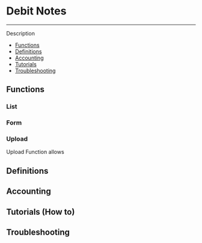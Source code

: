 # Debit Notes
---

Description

- [Functions](#section-1)
- [Definitions](#section-2)
- [Accounting](#section-3)
- [Tutorials](#section-4)
- [Troubleshooting](#section-5)

<a name="section-1"></a>
## Functions

### List

### Form

### Upload
Upload Function allows

<a name="section-2"></a>
## Definitions

<a name="section-3"></a>
## Accounting

<a name="section-4"></a>
## Tutorials (How to)

<a name="section-5"></a>
## Troubleshooting

